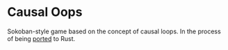 # Causal Oops

Sokoban-style game based on the concept of causal loops. In the process of being [ported](https://github.com/jonathansharman/causal-oops) to Rust.
